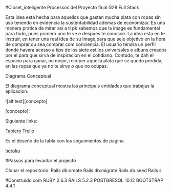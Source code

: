 #Closet_inteligente
Processos del Proyecto final G28 Full Stack


Esta idea esta hecha para aquellos que gastan mucha plata con ropas sin uso tenendo en evidencia la sustentabilidad ademas de economizar.
Es una manera pratica de mirar asi a ti pk sabemos que la image es fundamental para todo, pues primero uno te ve e despues te conosce.
La idea esta en te instruir, en tener una real idea de su image,para que seje objetivo en la hora de comprar,ou sea,comprar com conciencia.
El usuario tendra un perfil donde havera acesso a tips de los siete estilos universales e albuns creados por el para que sirva de inspiracion en el cotidiano.
Contudo, te dah el espacio para ganar, ou mejor, recuper aquella plata que se quedo perdida, en las ropas que ya no te sirve o que no ocupas.


 
 Diagrama Conceptual
   
El diagrama conceptual mostra las principais entidades que trabajas la aplicacion.


![alt text][concepto]

[concepto]: 


Siguiente links:

[Tablero Trello](https://trello.com/b/hWtkl7FX/proyecto-closetinteligente)

Es el deseño de la tabla con los seguimientos de pagina.


[heroku]()


#Passos para levantar el projecto

Clonar el repositorio.
 Rails db:create
 Rails db:migrate
 Rails db:seed
 Rails s
 

#Construido com
 RUBY 2.6.3
 RAILS 5.2.3
 POSTGRESQL 10.12
 BOOTSTRAP 4.4.1
 









